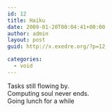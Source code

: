 ```yaml
---
id: 12
title: Haiku
date: 2009-01-20T00:04:41+00:00
author: admin
layout: post
guid: http://x.exedre.org/?p=12

categories:
  - void
---
```

<span class="status_body">Tasks still flowing by.<br /> Computing soul never ends.<br /> Going lunch for a while</span>
